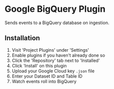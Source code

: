 # Google BigQuery Plugin

Sends events to a BigQuery database on ingestion.

## Installation

1. Visit 'Project Plugins' under 'Settings'
1. Enable plugins if you haven't already done so
1. Click the 'Repository' tab next to 'Installed'
1. Click 'Install' on this plugin
1. Upload your Google Cloud key `.json` file
1. Enter your Dataset ID and Table ID
1. Watch events roll into BigQuery











